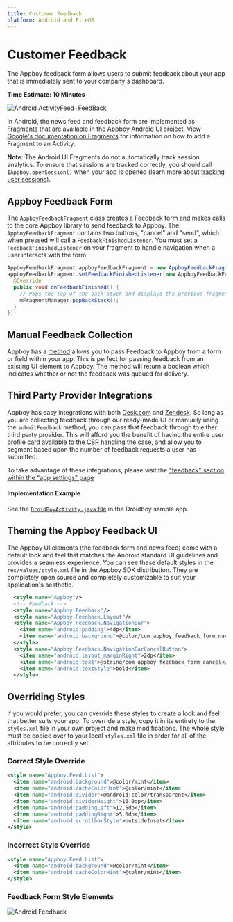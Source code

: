 ```yaml
---
title: Customer Feedback
platform: Android and FireOS
---
```

# Customer Feedback

The Appboy feedback form allows users to submit feedback about your app that is immediately sent to your company's dashboard.

__Time Estimate: 10 Minutes__

![Android ActivityFeed+FeedBack][1]

In Android, the news feed and feedback form are implemented as [Fragments][2] that are available in the Appboy Android UI project. View [Google's documentation on Fragments][3] for information on how to add a Fragment to an Activity.

__Note__: The Android UI Fragments do not automatically track session analytics. To ensure that sessions are tracked correctly, you should call `IAppboy.openSession()` when your app is opened (learn more about [tracking user sessions][6]).

## Appboy Feedback Form

The `AppboyFeedbackFragment` class creates a Feedback form and makes calls to the core Appboy library to send feedback to Appboy. The `AppboyFeedbackFragment` contains two buttons, "cancel" and "send", which when pressed will call a `FeedbackFinishedListener`. You must set a `FeedbackFinishedListener` on your fragment to handle navigation when a user interacts with the form:

```java
AppboyFeedbackFragment appboyFeedbackFragment = new AppboyFeedbackFragment();
appboyFeedbackFragment.setFeedbackFinishedListener(new AppboyFeedbackFragment.FeedbackFinishedListener() {
  @Override
  public void onFeedbackFinished() {
    // Pops the top of the back stack and displays the previous fragment
    mFragmentManager.popBackStack();
  }
});
```

## Manual Feedback Collection

Appboy has a [method][5] allows you to pass Feedback to Appboy from a form or field within your app. This is perfect for passing feedback from an existing UI element to Appboy. The method will return a boolean which indicates whether or not the feedback was queued for delivery.

## Third Party Provider Integrations

Appboy has easy integrations with both [Desk.com][13] and [Zendesk][14]. So long as you are collecting feedback through our ready-made UI or manually using the `submitFeedback` method, you can pass that feedback through to either third party provider. This will afford you the benefit of having the entire user profile card available to the CSR handling the case, and allow you to segment based upon the number of feedback requests a user has submitted.

To take advantage of these integrations, please visit the ["feedback" section within the "app settings" page][15]

#### Implementation Example

See the [`DroidBoyActivity.java` file][4] in the Droidboy sample app.

## Theming the Appboy Feedback UI

The Appboy UI elements (the feedback form and news feed) come with a default look and feel that matches the Android standard UI guidelines and provides a seamless experience. You can see these default styles in the `res/values/style.xml` file in the Appboy SDK distribution. They are completely open source and completely customizable to suit your application's aesthetic.

```xml
  <style name="Appboy"/>
  <!-- Feedback -->
  <style name="Appboy.Feedback"/>
  <style name="Appboy.Feedback.Layout"/>
  <style name="Appboy.Feedback.NavigationBar">
    <item name="android:padding">4dp</item>
    <item name="android:background">@color/com_appboy_feedback_form_navigation_bar_background</item>
  </style>
  <style name="Appboy.Feedback.NavigationBarCancelButton">
    <item name="android:layout_marginRight">2dp</item>
    <item name="android:text">@string/com_appboy_feedback_form_cancel</item>
    <item name="android:textStyle">bold</item>
  </style>
```

## Overriding Styles <a class="margin-fix" name="style-overrides"></a>

If you would prefer, you can override these styles to create a look and feel that better suits your app. To override a style, copy it in its entirety to the `styles.xml` file in your own project and make modifications. The whole style must be copied over to your local `styles.xml` file in order for all of the attributes to be correctly set.

### Correct Style Override

```xml
<style name="Appboy.Feed.List">
  <item name="android:background">@color/mint</item>
  <item name="android:cacheColorHint">@color/mint</item>
  <item name="android:divider">@android:color/transparent</item>
  <item name="android:dividerHeight">16.0dp</item>
  <item name="android:paddingLeft">12.5dp</item>
  <item name="android:paddingRight">5.0dp</item>
  <item name="android:scrollbarStyle">outsideInset</item>
</style>
```

### Incorrect Style Override

```xml
<style name="Appboy.Feed.List">
  <item name="android:background">@color/mint</item>
  <item name="android:cacheColorHint">@color/mint</item>
</style>
```

### Feedback Form Style Elements

![Android Feedback][20]

[1]: /assets/img/droidfeed.png "Android News Feed and Feedback Form"
[2]: http://developer.android.com/guide/components/fragments.html
[3]: http://developer.android.com/guide/components/fragments.html#Adding "Android Documentation: Fragments"
[4]: https://github.com/Appboy/appboy-android-sdk/blob/master/droidboy/src/com/appboy/sample/DroidBoyActivity.java
[5]: http://appboy.github.io/appboy-android-sdk/javadocs/com/appboy/models/outgoing/Feedback.html "Feedback documentation"
[6]: /SDK_Integration/Android_and_FireOS
[7]: #feedback-integration
[8]: #feedback-form
[9]: #manual-feedback
[10]: #implementation
[13]: http://www.desk.com
[14]: http://www.zendesk.com
[15]: https://dashboard.appboy.com/app_settings/app_settings/feedback/
[16]: #third-party
[17]: #theming-overview
[18]: #style-overrides
[20]: /assets/img/Image31Theming.png "Android Feedback"
